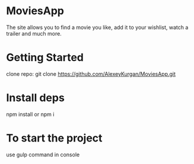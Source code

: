 # MoviesApp
The site allows you to find a movie you like, add it to your wishlist, watch a trailer and much more.

# Getting Started
clone repo:  git clone https://github.com/AlexeyKurgan/MoviesApp.git

# Install deps
npm install or npm i

# To start the project
use gulp command in console
